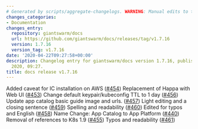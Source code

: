 ```yaml
---
# Generated by scripts/aggregate-changelogs. WARNING: Manual edits to this files will be overwritten.
changes_categories:
- Documentation
changes_entry:
  repository: giantswarm/docs
  url: https://github.com/giantswarm/docs/releases/tag/v1.7.16
  version: 1.7.16
  version_tag: v1.7.16
date: '2020-04-22T09:27:58+00:00'
description: Changelog entry for giantswarm/docs version 1.7.16, published on 22 April
  2020, 09:27.
title: docs release v1.7.16
---
```


Added caveat for IC installation on AWS ([#454](https://github.com/giantswarm/docs/pull/454))
Replacement of Happa with Web UI ([#453](https://github.com/giantswarm/docs/pull/453)) 
Change default keypair/kubeconfig TTL to 1 day ([#456](https://github.com/giantswarm/docs/pull/456))
Update app catalog basic guide image and urls. ([#457](https://github.com/giantswarm/docs/pull/457)) 
Light editing and a closing sentence ([#459](https://github.com/giantswarm/docs/pull/459))
Spelling and readability ([#460](https://github.com/giantswarm/docs/pull/460))
Edited for typos and English ([#458](https://github.com/giantswarm/docs/pull/458)) 
Name Change: App Catalog to App Platform ([#440](https://github.com/giantswarm/docs/pull/440)) 
Removal of references to K8s 1.9 ([#455](https://github.com/giantswarm/docs/pull/455))
Typos and readability ([#461](https://github.com/giantswarm/docs/pull/461)) 
